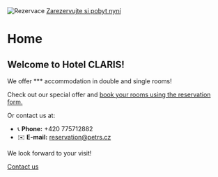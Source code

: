 <div class="reservation-banner">
  <img src="/images/booking-icon.svg" alt="Rezervace" />
  <a href="/reservation-form" class="banner-link">Zarezervujte si pobyt nyní</a>
</div>

# **Home**

## Welcome to Hotel CLARIS!

We offer *** accommodation in double and single rooms!

Check out our special offer and [book your rooms using the reservation form.](https://www.secure-hotel-booking.com/modification/Hotel-Claris/2V82/en-US)

Or contact us at:

- 📞 **Phone:** +420 775712882
- ✉️ **E-mail:** reservation@petrs.cz

We look forward to your visit!

[Contact us](contact.md)
